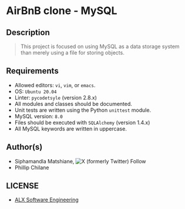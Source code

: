 # AirBnB clone - MySQL

## Description
> This project is focused on using MySQL as a data storage system than merely using a file for storing objects.

## Requirements
- Allowed editors: `vi`, `vim`, or `emacs`.
- OS: `Ubuntu 20.04`
- Linter: `pycodetsyle` (version 2.8.x)
- All modules and classes should be documented.
- Unit tests are written using the Python `unittest` module.
- MySQL version: `8.0`
- Files should be executed with `SQLAlchemy` (version 1.4.x)
- All MySQL keywords are written in uppercase.

## Author(s)
- Siphamandla Matshiane, ![X (formerly Twitter) Follow](https://img.shields.io/twitter/follow/Siphamandl76892)
- Phillip Chilane

## LICENSE
- [ALX Software Engineering](https://tech.alxafrica.com/software-engineering-plus-programme-johannesburg)
